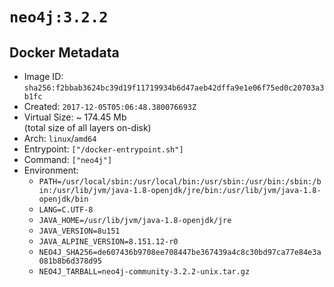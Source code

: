 # `neo4j:3.2.2`

## Docker Metadata

- Image ID: `sha256:f2bbab3624bc39d19f11719934b6d47aeb42dffa9e1e06f75ed0c20703a3b1fc`
- Created: `2017-12-05T05:06:48.380076693Z`
- Virtual Size: ~ 174.45 Mb  
  (total size of all layers on-disk)
- Arch: `linux`/`amd64`
- Entrypoint: `["/docker-entrypoint.sh"]`
- Command: `["neo4j"]`
- Environment:
  - `PATH=/usr/local/sbin:/usr/local/bin:/usr/sbin:/usr/bin:/sbin:/bin:/usr/lib/jvm/java-1.8-openjdk/jre/bin:/usr/lib/jvm/java-1.8-openjdk/bin`
  - `LANG=C.UTF-8`
  - `JAVA_HOME=/usr/lib/jvm/java-1.8-openjdk/jre`
  - `JAVA_VERSION=8u151`
  - `JAVA_ALPINE_VERSION=8.151.12-r0`
  - `NEO4J_SHA256=de607436b9708ee708447be367439a4c8c30bd97ca77e84e3a081b8b6d378d95`
  - `NEO4J_TARBALL=neo4j-community-3.2.2-unix.tar.gz`
